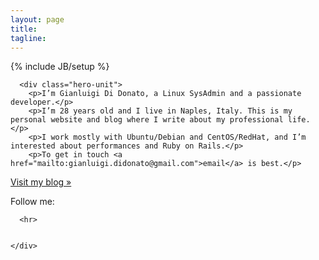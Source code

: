 ```yaml
---
layout: page
title: 
tagline: 
---
```

{% include JB/setup %}
<div class="container">

      <div class="hero-unit">
        <p>I’m Gianluigi Di Donato, a Linux SysAdmin and a passionate developer.</p> 
        <p>I’m 28 years old and I live in Naples, Italy. This is my personal website and blog where I write about my professional life.</p> 
        <p>I work mostly with Ubuntu/Debian and CentOS/RedHat, and I’m interested about performances and Ruby on Rails.</p>
        <p>To get in touch <a href="mailto:gianluigi.didonato@gmail.com">email</a> is best.</p>
 <p><a class="btn btn-primary btn-large" href="/blog.html">Visit my blog »</a></p>
      </div>

<div class="right">
       Follow me:

<p id="icons">
<a class="linkedin" rel="me" href="http://www.linkedin.com/in/gianluigididonato"></a>
<a class="twitter" rel="me" href="http://twitter.com/g2d"></a>
<a class="github" rel="me" href="http://github.com/g2d"></a>
<a class="email" rel="me" href="mailto:gianluigi.didonato@gmail.com"></a>
</p>
       </div>
       
      <hr>


    </div>

